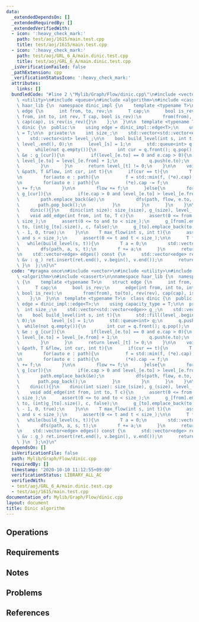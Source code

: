 ```yaml
---
data:
  _extendedDependsOn: []
  _extendedRequiredBy: []
  _extendedVerifiedWith:
  - icon: ':heavy_check_mark:'
    path: test/aoj/1615/main.test.cpp
    title: test/aoj/1615/main.test.cpp
  - icon: ':heavy_check_mark:'
    path: test/aoj/GRL_6_A/main.dinic.test.cpp
    title: test/aoj/GRL_6_A/main.dinic.test.cpp
  _isVerificationFailed: false
  _pathExtension: cpp
  _verificationStatusIcon: ':heavy_check_mark:'
  attributes:
    links: []
  bundledCode: "#line 2 \"Mylib/Graph/Flow/dinic.cpp\"\n#include <vector>\n#include\
    \ <utility>\n#include <queue>\n#include <algorithm>\n#include <cassert>\n\nnamespace\
    \ haar_lib {\n  namespace dinic_impl {\n    template <typename T>\n    struct\
    \ edge {\n      int from, to, rev;\n      T cap;\n      bool is_rev;\n      edge(int\
    \ from, int to, int rev, T cap, bool is_rev):\n        from(from), to(to), rev(rev),\
    \ cap(cap), is_rev(is_rev){}\n    };\n  }\n\n  template <typename T>\n  class\
    \ dinic {\n  public:\n    using edge = dinic_impl::edge<T>;\n    using capacity_type\
    \ = T;\n\n  private:\n    int size_;\n    std::vector<std::vector<edge>> g_;\n\
    \    std::vector<int> level_;\n\n    bool build_level(int s, int t){\n      std::fill(level_.begin(),\
    \ level_.end(), 0);\n      level_[s] = 1;\n      std::queue<int> q;\n      q.push(s);\n\
    \      while(not q.empty()){\n        int cur = q.front(); q.pop();\n        for(auto\
    \ &e : g_[cur]){\n          if(level_[e.to] == 0 and e.cap > 0){\n           \
    \ level_[e.to] = level_[e.from] + 1;\n            q.push(e.to);\n          }\n\
    \        }\n      }\n      return level_[t] != 0;\n    }\n\n    void dfs(std::vector<edge*>\
    \ &path, T &flow, int cur, int t){\n      if(cur == t){\n        T f = std::numeric_limits<T>::max();\n\
    \n        for(auto e : path){\n          f = std::min(f, (*e).cap);\n        }\n\
    \n        for(auto e : path){\n          (*e).cap -= f;\n          g_[e->to][e->rev].cap\
    \ += f;\n        }\n\n        flow += f;\n      }else{\n        for(auto &e :\
    \ g_[cur]){\n          if(e.cap > 0 and level_[e.to] > level_[e.from]){\n    \
    \        path.emplace_back(&e);\n            dfs(path, flow, e.to, t);\n     \
    \       path.pop_back();\n          }\n        }\n      }\n    }\n\n  public:\n\
    \    dinic(){}\n    dinic(int size): size_(size), g_(size), level_(size){}\n\n\
    \    void add_edge(int from, int to, T c){\n      assert(0 <= from and from <\
    \ size_);\n      assert(0 <= to and to < size_);\n      g_[from].emplace_back(from,\
    \ to, (int)g_[to].size(), c, false);\n      g_[to].emplace_back(to, from, (int)g_[from].size()\
    \ - 1, 0, true);\n    }\n\n    T max_flow(int s, int t){\n      assert(0 <= s\
    \ and s < size_);\n      assert(0 <= t and t < size_);\n\n      T f = 0;\n   \
    \   while(build_level(s, t)){\n        T a = 0;\n        std::vector<edge*> path;\n\
    \        dfs(path, a, s, t);\n        f += a;\n      }\n      return f;\n    }\n\
    \n    std::vector<edge> edges() const {\n      std::vector<edge> ret;\n      for(auto\
    \ &v : g_) ret.insert(ret.end(), v.begin(), v.end());\n      return ret;\n   \
    \ }\n  };\n}\n"
  code: "#pragma once\n#include <vector>\n#include <utility>\n#include <queue>\n#include\
    \ <algorithm>\n#include <cassert>\n\nnamespace haar_lib {\n  namespace dinic_impl\
    \ {\n    template <typename T>\n    struct edge {\n      int from, to, rev;\n\
    \      T cap;\n      bool is_rev;\n      edge(int from, int to, int rev, T cap,\
    \ bool is_rev):\n        from(from), to(to), rev(rev), cap(cap), is_rev(is_rev){}\n\
    \    };\n  }\n\n  template <typename T>\n  class dinic {\n  public:\n    using\
    \ edge = dinic_impl::edge<T>;\n    using capacity_type = T;\n\n  private:\n  \
    \  int size_;\n    std::vector<std::vector<edge>> g_;\n    std::vector<int> level_;\n\
    \n    bool build_level(int s, int t){\n      std::fill(level_.begin(), level_.end(),\
    \ 0);\n      level_[s] = 1;\n      std::queue<int> q;\n      q.push(s);\n    \
    \  while(not q.empty()){\n        int cur = q.front(); q.pop();\n        for(auto\
    \ &e : g_[cur]){\n          if(level_[e.to] == 0 and e.cap > 0){\n           \
    \ level_[e.to] = level_[e.from] + 1;\n            q.push(e.to);\n          }\n\
    \        }\n      }\n      return level_[t] != 0;\n    }\n\n    void dfs(std::vector<edge*>\
    \ &path, T &flow, int cur, int t){\n      if(cur == t){\n        T f = std::numeric_limits<T>::max();\n\
    \n        for(auto e : path){\n          f = std::min(f, (*e).cap);\n        }\n\
    \n        for(auto e : path){\n          (*e).cap -= f;\n          g_[e->to][e->rev].cap\
    \ += f;\n        }\n\n        flow += f;\n      }else{\n        for(auto &e :\
    \ g_[cur]){\n          if(e.cap > 0 and level_[e.to] > level_[e.from]){\n    \
    \        path.emplace_back(&e);\n            dfs(path, flow, e.to, t);\n     \
    \       path.pop_back();\n          }\n        }\n      }\n    }\n\n  public:\n\
    \    dinic(){}\n    dinic(int size): size_(size), g_(size), level_(size){}\n\n\
    \    void add_edge(int from, int to, T c){\n      assert(0 <= from and from <\
    \ size_);\n      assert(0 <= to and to < size_);\n      g_[from].emplace_back(from,\
    \ to, (int)g_[to].size(), c, false);\n      g_[to].emplace_back(to, from, (int)g_[from].size()\
    \ - 1, 0, true);\n    }\n\n    T max_flow(int s, int t){\n      assert(0 <= s\
    \ and s < size_);\n      assert(0 <= t and t < size_);\n\n      T f = 0;\n   \
    \   while(build_level(s, t)){\n        T a = 0;\n        std::vector<edge*> path;\n\
    \        dfs(path, a, s, t);\n        f += a;\n      }\n      return f;\n    }\n\
    \n    std::vector<edge> edges() const {\n      std::vector<edge> ret;\n      for(auto\
    \ &v : g_) ret.insert(ret.end(), v.begin(), v.end());\n      return ret;\n   \
    \ }\n  };\n}\n"
  dependsOn: []
  isVerificationFile: false
  path: Mylib/Graph/Flow/dinic.cpp
  requiredBy: []
  timestamp: '2020-10-10 11:12:55+09:00'
  verificationStatus: LIBRARY_ALL_AC
  verifiedWith:
  - test/aoj/GRL_6_A/main.dinic.test.cpp
  - test/aoj/1615/main.test.cpp
documentation_of: Mylib/Graph/Flow/dinic.cpp
layout: document
title: Dinic algorithm
---
```


## Operations

## Requirements

## Notes

## Problems

## References
